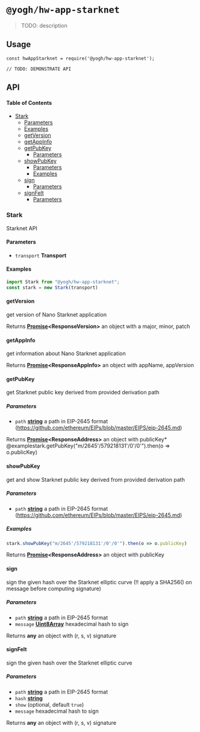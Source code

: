 # `@yogh/hw-app-starknet`

> TODO: description

## Usage

    const hwAppStarknet = require('@yogh/hw-app-starknet');

    // TODO: DEMONSTRATE API

## API

<!-- Generated by documentation.js. Update this documentation by updating the source code. -->

#### Table of Contents

*   [Stark](#stark)
    *   [Parameters](#parameters)
    *   [Examples](#examples)
    *   [getVersion](#getversion)
    *   [getAppInfo](#getappinfo)
    *   [getPubKey](#getpubkey)
        *   [Parameters](#parameters-1)
    *   [showPubKey](#showpubkey)
        *   [Parameters](#parameters-2)
        *   [Examples](#examples-1)
    *   [sign](#sign)
        *   [Parameters](#parameters-3)
    *   [signFelt](#signfelt)
        *   [Parameters](#parameters-4)

### Stark

Starknet API

#### Parameters

*   `transport` **Transport** 

#### Examples

```javascript
import Stark from "@yogh/hw-app-starknet";
const stark = new Stark(transport)
```

#### getVersion

get version of Nano Starknet application

Returns **[Promise](https://developer.mozilla.org/docs/Web/JavaScript/Reference/Global_Objects/Promise)\<ResponseVersion>** an object with a major, minor, patch

#### getAppInfo

get information about Nano Starknet application

Returns **[Promise](https://developer.mozilla.org/docs/Web/JavaScript/Reference/Global_Objects/Promise)\<ResponseAppInfo>** an object with appName, appVersion

#### getPubKey

get Starknet public key derived from provided derivation path

##### Parameters

*   `path` **[string](https://developer.mozilla.org/docs/Web/JavaScript/Reference/Global_Objects/String)** a path in EIP-2645 format (<https://github.com/ethereum/EIPs/blob/master/EIPS/eip-2645.md>)

Returns **[Promise](https://developer.mozilla.org/docs/Web/JavaScript/Reference/Global_Objects/Promise)\<ResponseAddress>** an object with publicKey*   @examplestark.getPubKey("m/2645'/579218131'/0'/0'").then(o => o.publicKey)

#### showPubKey

get and show Starknet public key derived from provided derivation path

##### Parameters

*   `path` **[string](https://developer.mozilla.org/docs/Web/JavaScript/Reference/Global_Objects/String)** a path in EIP-2645 format (<https://github.com/ethereum/EIPs/blob/master/EIPS/eip-2645.md>)

##### Examples

```javascript
stark.showPubKey("m/2645'/579218131'/0'/0'").then(o => o.publicKey)
```

Returns **[Promise](https://developer.mozilla.org/docs/Web/JavaScript/Reference/Global_Objects/Promise)\<ResponseAddress>** an object with publicKey

#### sign

sign the given hash over the Starknet elliptic curve (!! apply a SHA256() on message before computing signature)

##### Parameters

*   `path` **[string](https://developer.mozilla.org/docs/Web/JavaScript/Reference/Global_Objects/String)** a path in EIP-2645 format
*   `message` **[Uint8Array](https://developer.mozilla.org/docs/Web/JavaScript/Reference/Global_Objects/Uint8Array)** hexadecimal hash to sign

Returns **any** an object with (r, s, v) signature

#### signFelt

sign the given hash over the Starknet elliptic curve

##### Parameters

*   `path` **[string](https://developer.mozilla.org/docs/Web/JavaScript/Reference/Global_Objects/String)** a path in EIP-2645 format
*   `hash` **[string](https://developer.mozilla.org/docs/Web/JavaScript/Reference/Global_Objects/String)** 
*   `show`   (optional, default `true`)
*   `message`  hexadecimal hash to sign

Returns **any** an object with (r, s, v) signature
